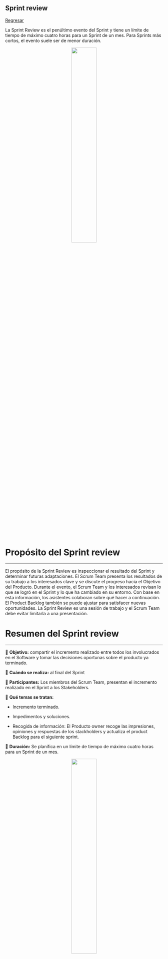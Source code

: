 ## Sprint review

[Regresar](/CodingBootcampsESPOL-SCRUM/)

La Sprint Review es el penúltimo evento del Sprint y tiene un límite de tiempo de máximo cuatro horas para un Sprint de un mes. Para Sprints más cortos, el evento suele ser de menor duración.

<p align="center">
<img src="https://files.sitebuilder.webafrica.co.za/64/24/6424676f-cc0e-4654-b08f-b11cd3afa039.PNG" width="40%"/>
</p>

Propósito del Sprint review
===========

* * *
El propósito de la Sprint Review es inspeccionar el resultado del Sprint y determinar futuras adaptaciones. El Scrum Team presenta los resultados de su trabajo a los interesados clave y se discute el progreso hacia el Objetivo del Producto.
Durante el evento, el Scrum Team y los interesados revisan lo que se logró en el Sprint y lo que ha cambiado en su entorno. Con base en esta información, los asistentes colaboran sobre qué hacer a continuación. El Product Backlog también se puede ajustar para satisfacer nuevas oportunidades. La Sprint Review es una sesión de trabajo y el Scrum Team debe evitar limitarla a una presentación.

Resumen del Sprint review
===========

* * *

🔹 **Objetivo:** compartir el incremento realizado entre todos los involucrados en el Software y tomar las decisiones oportunas sobre el producto ya terminado.

🔹 **Cuándo se realiza:** al final del Sprint 

🔹 **Participantes:** Los miembros del Scrum Team, presentan el incremento realizado en el Sprint a los Stakeholders.

🔹 **Qué temas se tratan:** 

+ Incremento  terminado.

+ Impedimentos y soluciones.

+ Recogida de información: El Producto owner recoge las impresiones, opiniones y respuestas de los stackholders y actualiza el product Backlog para el siguiente sprint.

🔹 **Duración:** Se planifica en un límite de tiempo de máximo cuatro horas para un Sprint de un mes.

<p align="center">
<img src="https://letsscrumit.com/static/52fab8428d9fdabeffef344bc4e98ae5/1b747/sprint_review.png" width="40%"/>
</p>

Referencias 
===========

* * *

* Los 5 eventos Scrum y las claves para llevarlos a la práctica. Retrieved 28 February 2023, from [https://www.cabsa.es/blog/5-eventos-scrum-y-sus-claves](https://www.cabsa.es/blog/5-eventos-scrum-y-sus-claves) 